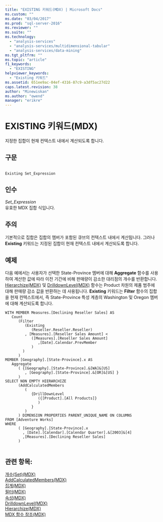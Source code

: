 ```yaml
---
title: "EXISTING 키워드(MDX) | Microsoft Docs"
ms.custom: ""
ms.date: "03/04/2017"
ms.prod: "sql-server-2016"
ms.reviewer: ""
ms.suite: ""
ms.technology: 
  - "analysis-services"
  - "analysis-services/multidimensional-tabular"
  - "analysis-services/data-mining"
ms.tgt_pltfrm: ""
ms.topic: "article"
f1_keywords: 
  - "EXISTING"
helpviewer_keywords: 
  - "Existing 키워드"
ms.assetid: 651ee9ac-04ef-4316-87c9-a3df5ac27d22
caps.latest.revision: 38
author: "Minewiskan"
ms.author: "owend"
manager: "erikre"
---
```

# EXISTING 키워드(MDX)
  지정한 집합이 현재 컨텍스트 내에서 계산되도록 합니다.  
  
## 구문  
  
```  
  
Existing Set_Expression  
```  
  
## 인수  
 *Set_Expression*  
 유효한 MDX 집합 식입니다.  
  
## 주의  
 기본적으로 집합은 집합의 멤버가 포함된 큐브의 컨텍스트 내에서 계산됩니다. 그러나 **Existing** 키워드는 지정된 집합이 현재 컨텍스트 내에서 계산되도록 합니다.  
  
## 예제  
 다음 예에서는 사용자가 선택한 State-Province 멤버에 대해 **Aggregate** 함수를 사용하여 계산한 값에 따라 이전 기간에 비해 판매량이 감소한 대리점의 개수를 반환합니다. [Hierarchize&#40;MDX&#41;](../../../mdx/hierarchize-mdx.md) 및 [DrilldownLevel(MDX)](../../../mdx/drilldownlevel-mdx.md) 함수는 Product 차원의 제품 범주에 대해 판매량 감소 값을 반환하는 데 사용됩니다. **Existing** 키워드는 **Filter** 함수의 집합을 현재 컨텍스트에서, 즉 State-Province 특성 계층의 Washington 및 Oregon 멤버에 대해 계산되도록 합니다.  
  
```  
WITH MEMBER Measures.[Declining Reseller Sales] AS  
   Count  
      (Filter  
         (Existing  
            (Reseller.Reseller.Reseller)  
         , [Measures].[Reseller Sales Amount] <   
            ([Measures].[Reseller Sales Amount]  
               ,[Date].Calendar.PrevMember  
            )  
        )  
      )  
MEMBER [Geography].[State-Province].x AS   
   Aggregate   
      ( {[Geography].[State-Province].&[WA]&[US]  
         , [Geography].[State-Province].&[OR]&[US] }   
      )  
SELECT NON EMPTY HIERARCHIZE   
      (AddCalculatedMembers   
         (   
            {DrillDownLevel  
               ({[Product].[All Products]}  
               )  
            }   
         )   
      ) DIMENSION PROPERTIES PARENT_UNIQUE_NAME ON COLUMNS   
FROM [Adventure Works]  
WHERE   
      ( [Geography].[State-Province].x  
        , [Date].[Calendar].[Calendar Quarter].&[2003]&[4]  
        ,[Measures].[Declining Reseller Sales]  
      )  
  
```  
  
## 관련 항목:  
 [개수&#40;Set&#41;&#40;MDX&#41;](../../../mdx/count-set-mdx.md)   
 [AddCalculatedMembers&#40;MDX&#41;](../../../mdx/addcalculatedmembers-mdx.md)   
 [집계&#40;MDX&#41;](../../../mdx/aggregate-mdx.md)   
 [필터&#40;MDX&#41;](../../../mdx/filter-mdx.md)   
 [속성&#40;MDX&#41;](../../../mdx/properties-mdx.md)   
 [DrilldownLevel&#40;MDX&#41;](../../../mdx/drilldownlevel-mdx.md)   
 [Hierarchize&#40;MDX&#41;](../../../mdx/hierarchize-mdx.md)   
 [MDX 함수 참조&#40;MDX&#41;](../../../mdx/mdx-function-reference-mdx.md)  
  
  